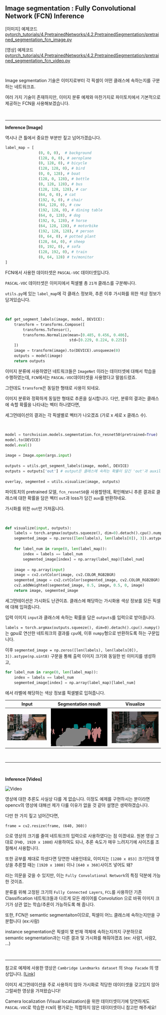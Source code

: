 
<br>

## Image segmentation : **F**ully **C**onvolutional **N**etwork (**FCN**) Inference

[이미지] 예제코드 [pytorch_tutorials/4.PretrainedNetworks/4.2.PretrainedSegmentation/pretrained_segmentation_fcn_image.py](https://github.com/wooni-github/pytorch_tutorials/blob/main/4.PretrainedNetworks/4.2.PretrainedSegmentation/pretrained_segmentation_fcn_image.py)

[영상] 예제코드 [pytorch_tutorials/4.PretrainedNetworks/4.2.PretrainedSegmentation/pretrained_segmentation_fcn_video.py](https://github.com/wooni-github/pytorch_tutorials/blob/main/4.PretrainedNetworks/4.2.PretrainedSegmentation/pretrained_segmentation_fcn_video.py)

<br>

Image segmentation 기술은 이미지로부터 각 픽셀이 어떤 클래스에 속하는지를 구분하는 네트워크죠.

여러 가지 기술이 존재하지만, 이미지 분류 예제와 마찬가지로 파이토치에서 기본적으로 제공하는 FCN을 사용해보겠습니다.
 
<br>

---
**Inference [Image]**

역시나 큰 틀에서 중요한 부분만 짚고 넘어가겠습니다.



```python
label_map = [
               (0, 0, 0),  # background
               (128, 0, 0), # aeroplane
               (0, 128, 0), # bicycle
               (128, 128, 0), # bird
               (0, 0, 128), # boat
               (128, 0, 128), # bottle
               (0, 128, 128), # bus
               (128, 128, 128), # car
               (64, 0, 0), # cat
               (192, 0, 0), # chair
               (64, 128, 0), # cow
               (192, 128, 0), # dining table
               (64, 0, 128), # dog
               (192, 0, 128), # horse
               (64, 128, 128), # motorbike
               (192, 128, 128), # person
               (0, 64, 0), # potted plant
               (128, 64, 0), # sheep
               (0, 192, 0), # sofa
               (128, 192, 0), # train
               (0, 64, 128) # tv/monitor
]
```

FCN에서 사용한 데이터셋은 `PASCAL-VOC` 데이터셋입니다.

`PASCAL-VOC` 데이터셋은 이미지에서 픽셀별 총 `21개` 클래스를 구분해니다.

`utils.py`에 있는 `label_map`에 각 클래스 정보와, 추론 이후 가시화를 위한 색상 정보가 담겨있습니다.


<br>

```python
def get_segment_labels(image, model, DEVICE):
    transform = transforms.Compose([
        transforms.ToTensor(),
        transforms.Normalize(mean=[0.485, 0.456, 0.406],
                             std=[0.229, 0.224, 0.225])
    ])
    image = transform(image).to(DEVICE).unsqueeze(0)
    outputs = model(image)
    return outputs
```

이미지 분류에 사용하였던 네트워크들은 `ImageNet` 이라는 데이터셋에 대해서 학습을 수행하였는데, `FCN`에서는 `PASCAL-VOC`데이터셋을 사용했다고 말씀드렸죠.

그런데도 `transform`은 동일한 형태로 사용이 되네요.

이미지 분류와 정확하게 동일한 형태로 추론을 실시합니다. 다만, 분류의 결과는 클래스에 속할 확률을 나타내는 벡터 하나였다면, 

세그먼테이션의 결과는 각 픽셀별로 벡터가 나오겠죠 (가로 x 세로 x 클래스 수).

<br>


```python
model = torchvision.models.segmentation.fcn_resnet50(pretrained=True)
model.to(DEVICE)
model.eval()

image = Image.open(args.input)

outputs = utils.get_segment_labels(image, model, DEVICE)
outputs = outputs['out'] # output은 클래스에 속하는 확률이 담긴 'out'과 auxilliary loss가 담긴 'aux'로 구성되어 있음.

overlay, segmented = utils.visualize(image, outputs)
``` 

파이토치의 pretrained 모델, `fcn_resnet50`을 사용할텐데, 확인해보니 추론 결과로 클래스에 대한 확률을 담은 벡터 `out`과 loss가 담긴 `aux`를 반환하네요.

가시화를 위한 `out`만 가져옵니다. 
 
 
<br>

```python
def visualize(input, outputs):
    labels = torch.argmax(outputs.squeeze(), dim=0).detach().cpu().numpy()
    segmented_image = np.zeros([len(labels), len(labels[0]), 3]).astype(np.uint8)

    for label_num in range(0, len(label_map)):
        index = labels == label_num
        segmented_image[index] = np.array(label_map)[label_num]

    image = np.array(input)
    image = cv2.cvtColor(image, cv2.COLOR_RGB2BGR)
    segmented_image = cv2.cvtColor(segmented_image, cv2.COLOR_RGB2BGR)
    cv2.addWeighted(segmented_image, 0.5, image, 0.5, 0, image)
    return image, segmented_image
```

세그먼테이션은 가시화도 난관이죠. 클래스에 해당하는 가시화용 색상 정보를 모든 픽셀에 대해 입혀줍니다.

입력 이미지 `input`과 클래스에 속하는 확률을 담은 `outputs`를 입력으로 받아줍니다.

`labels = torch.argmax(outputs.squeeze(), dim=0).detach().cpu().numpy()` 는 gpu로 연산한 네트워크의 결과를 `cpu`에, 이후 `numpy`형으로 반환하도록 하는 구문입니다.

이후 `segmented_image = np.zeros([len(labels), len(labels[0]), 3]).astype(np.uint8)` 구문을 통해 출력 이미지 크기와 동일한 빈 이미지를 생성하고, 

```python
for label_num in range(0, len(label_map)):
    index = labels == label_num
    segmented_image[index] = np.array(label_map)[label_num]
```
 
 에서 라벨에 해당하는 색상 정보를 픽셀별로 입혀줍니다.
 

|Input|Segmentation result|Visualize|
|---|---|---| 
|![input_image](test_image.jpg)|![result_image](test_image_result.png)|![overlay_image](test_image_overlay.png)|

<br>

---

<br>

**Inference [Video]**


![Video](seq1_result.gif)


영상에 대한 추론도 사실상 다를 게 없습니다. 이정도 예제를 구현하시는 분이라면 opencv의 영상에 대해선 제가 다룰 이유가 없을 것 같아 설명은 생략하겠습니다.

다만 한 가지 짚고 넘어간다면, 

`frame = cv2.resize(frame, (640, 360))`

으로 영상의 크기를 줄여 네트워크의 입력으로 사용하였다는 점 이겠네요. 원본 영상 그대로 (`FHD, 1920 x 1080`) 사용하여도 되나, 추론 속도가 매우 느려지기에 사이즈를 조절해서 사용합니다.



또한 공부를 제대로 하셨다면 당연한 내용인데요, 이미지는 `[1280 x 853]` 크기인데 영상을 추론할 때는 `[1920 x 1080]` 이나 `[640 x 360]`사이즈 넣어도 돼?

라는 의문을 갖을 수 있지만, 이는 `Fully Convolutional Network`의 특징 덕분에 가능한 것이죠.

분류를 위해 고정된 크기의 `Fully Connected Layers`, `FCL`를 사용하던 기존 Classification 네트워크들과 다르게 모든 레이어를 Convolution 으로 바꿔 이미지 크기가 상관 없는 학습/추론이 가능하도록 해 줍니다.


또한, FCN은 semantic segmentaiton이므로, 픽셀이 어느 클래스에 속하는지만을 구분합니다 (ex:사람)

instance segmentation은 픽셀이 몇 번재 객체에 속하는지까지 구분하므로 semantic segmentation과는 다른 결과 및 가시화를 해줘야겠죠 (ex: 사람1, 사람2, ...)

<br>

---

참고로 예제에 사용한 영상은 `Cambridge Landmarks dataset` 의 `Shop Facade` 의 영상입니다. [[Link]](https://www.repository.cam.ac.uk/handle/1810/251336)

이미지 세그먼테이션을 주로 사용하지 않아 가시화로 적당한 데이터셋을 갖고있지 않아 그럴싸한 영상을 가져왔습니다!

Camera localization (Visual localization)을 위한 데이터셋이기에 당연하게도 `PASCAL-VOC`로 학습한 `FCN`의 평가로는 적합하지 않은 데이터셋이니 참고만 해주세요! 